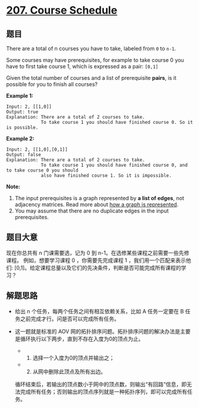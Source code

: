 # [207. Course Schedule](https://leetcode.com/problems/course-schedule/)

## 题目

There are a total of n courses you have to take, labeled from `0` to `n-1`.

Some courses may have prerequisites, for example to take course 0 you have to first take course 1, which is expressed as a pair: `[0,1]`

Given the total number of courses and a list of prerequisite **pairs**, is it possible for you to finish all courses?

**Example 1:**

    Input: 2, [[1,0]]
    Output: true
    Explanation: There are a total of 2 courses to take.
                 To take course 1 you should have finished course 0. So it is possible.

**Example 2:**

    Input: 2, [[1,0],[0,1]]
    Output: false
    Explanation: There are a total of 2 courses to take.
                 To take course 1 you should have finished course 0, and to take course 0 you should
                 also have finished course 1. So it is impossible.

**Note:**

1. The input prerequisites is a graph represented by **a list of edges**, not adjacency matrices. Read more about [how a graph is represented](https://www.khanacademy.org/computing/computer-science/algorithms/graph-representation/a/representing-graphs).
2. You may assume that there are no duplicate edges in the input prerequisites.

## 题目大意

现在你总共有 n 门课需要选，记为 0 到 n-1。在选修某些课程之前需要一些先修课程。 例如，想要学习课程 0 ，你需要先完成课程 1 ，我们用一个匹配来表示他们: [0,1]。给定课程总量以及它们的先决条件，判断是否可能完成所有课程的学习？

## 解题思路

- 给出 n 个任务，每两个任务之间有相互依赖关系，比如 A 任务一定要在 B 任务之前完成才行。问是否可以完成所有任务。
- 这一题就是标准的 AOV 网的拓扑排序问题。拓扑排序问题的解决办法是主要是循环执行以下两步，直到不存在入度为0的顶点为止。

    -   1.  选择一个入度为0的顶点并输出之；
    -   2. 从网中删除此顶点及所有出边。

    循环结束后，若输出的顶点数小于网中的顶点数，则输出“有回路”信息，即无法完成所有任务；否则输出的顶点序列就是一种拓扑序列，即可以完成所有任务。